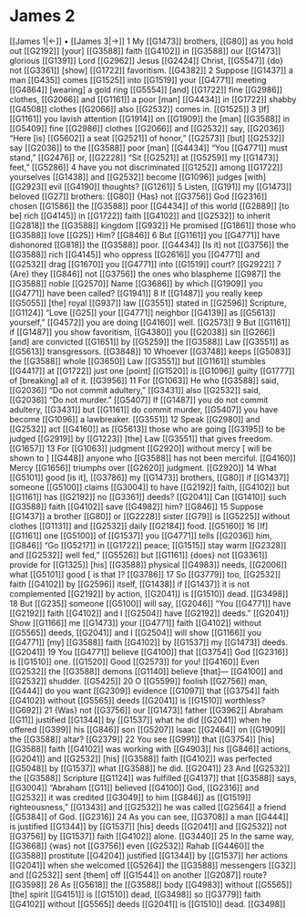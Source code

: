 # James 2
[[James 1|←]] • [[James 3|→]]
1 My [[G1473]] brothers, [[G80]] as you hold out [[G2192]] [your] [[G3588]] faith [[G4102]] in [[G3588]] our [[G1473]] glorious [[G1391]] Lord [[G2962]] Jesus [[G2424]] Christ, [[G5547]] {do} not [[G3361]] [show] [[G1722]] favoritism. [[G4382]] 
2 Suppose [[G1437]] a man [[G435]] comes [[G1525]] into [[G1519]] your [[G4771]] meeting [[G4864]] [wearing] a gold ring [[G5554]] [and] [[G1722]] fine [[G2986]] clothes, [[G2066]] and [[G1161]] a poor [man] [[G4434]] in [[G1722]] shabby [[G4508]] clothes [[G2066]] also [[G2532]] comes in. [[G1525]] 
3 [If] [[G1161]] you lavish attention [[G1914]] on [[G1909]] the [man] [[G3588]] in [[G5409]] fine [[G2986]] clothes [[G2066]] and [[G2532]] say, [[G2036]] “Here [is] [[G5602]] a seat [[G2521]] of honor,” [[G2573]] [but] [[G2532]] say [[G2036]] to the [[G3588]] poor [man] [[G4434]] “You [[G4771]] must stand,” [[G2476]] or, [[G2228]] “Sit [[G2521]] at [[G5259]] my [[G1473]] feet,” [[G5286]] 
4 have you not discriminated [[G1252]] among [[G1722]] yourselves [[G1438]] and [[G2532]] become [[G1096]] judges [with] [[G2923]] evil [[G4190]] thoughts? [[G1261]] 
5 Listen, [[G191]] my [[G1473]] beloved [[G27]] brothers: [[G80]] {Has} not [[G3756]] God [[G2316]] chosen [[G1586]] the [[G3588]] poor [[G4434]] of this world [[G2889]] [to be] rich [[G4145]] in [[G1722]] faith [[G4102]] and [[G2532]] to inherit [[G2818]] the [[G3588]] kingdom [[G932]] He promised [[G1861]] those who [[G3588]] love [[G25]] Him? [[G846]] 
6 But [[G1161]] you [[G4771]] have dishonored [[G818]] the [[G3588]] poor. [[G4434]] [Is it] not [[G3756]] the [[G3588]] rich [[G4145]] who oppress [[G2616]] you [[G4771]] and [[G2532]] drag [[G1670]] you [[G4771]] into [[G1519]] court? [[G2922]] 
7 {Are} they [[G846]] not [[G3756]] the ones who blaspheme [[G987]] the [[G3588]] noble [[G2570]] Name [[G3686]] by which [[G1909]] you [[G4771]] have been called? [[G1941]] 
8 If [[G1487]] you really keep [[G5055]] [the] royal [[G937]] law [[G3551]] stated in [[G2596]] Scripture, [[G1124]] “Love [[G25]] your [[G4771]] neighbor [[G4139]] as [[G5613]] yourself,” [[G4572]] you are doing [[G4160]] well. [[G2573]] 
9 But [[G1161]] if [[G1487]] you show favoritism, [[G4380]] you [[G2038]] sin [[G266]] [and] are convicted [[G1651]] by [[G5259]] the [[G3588]] Law [[G3551]] as [[G5613]] transgressors. [[G3848]] 
10 Whoever [[G3748]] keeps [[G5083]] the [[G3588]] whole [[G3650]] Law [[G3551]] but [[G1161]] stumbles [[G4417]] at [[G1722]] just one [point] [[G1520]] is [[G1096]] guilty [[G1777]] of [breaking] all of it. [[G3956]] 
11 For [[G1063]] He who [[G3588]] said, [[G2036]] “Do not commit adultery,” [[G3431]] also [[G2532]] said, [[G2036]] “Do not murder.” [[G5407]] If [[G1487]] you do not commit adultery, [[G3431]] but [[G1161]] do commit murder, [[G5407]] you have become [[G1096]] a lawbreaker. [[G3551]] 
12 Speak [[G2980]] and [[G2532]] act [[G4160]] as [[G5613]] those who are going [[G3195]] to be judged [[G2919]] by [[G1223]] [the] Law [[G3551]] that gives freedom. [[G1657]] 
13 For [[G1063]] judgment [[G2920]] without mercy [ will be shown to ] [[G448]] anyone who [[G3588]] has not been merciful. [[G4160]] Mercy [[G1656]] triumphs over [[G2620]] judgment. [[G2920]] 
14 What [[G5101]] good [is it], [[G3786]] my [[G1473]] brothers, [[G80]] if [[G1437]] someone [[G5100]] claims [[G3004]] to have [[G2192]] faith, [[G4102]] but [[G1161]] has [[G2192]] no [[G3361]] deeds? [[G2041]] Can [[G1410]] such [[G3588]] faith [[G4102]] save [[G4982]] him? [[G846]] 
15 Suppose [[G1437]] a brother [[G80]] or [[G2228]] sister [[G79]] is [[G5225]] without clothes [[G1131]] and [[G2532]] daily [[G2184]] food. [[G5160]] 
16 [If] [[G1161]] one [[G5100]] of [[G1537]] you [[G4771]] tells [[G2036]] him, [[G846]] “Go [[G5217]] in [[G1722]] peace; [[G1515]] stay warm [[G2328]] and [[G2532]] well fed,” [[G5526]] but [[G1161]] {does} not [[G3361]] provide for [[G1325]] [his] [[G3588]] physical [[G4983]] needs, [[G2006]] what [[G5101]] good [ is that ]? [[G3786]] 
17 So [[G3779]] too, [[G2532]] faith [[G4102]] by [[G2596]] itself, [[G1438]] if [[G1437]] it is not complemented [[G2192]] by action, [[G2041]] is [[G1510]] dead. [[G3498]] 
18 But [[G235]] someone [[G5100]] will say, [[G2046]] “You [[G4771]] have [[G2192]] faith [[G4102]] and I [[G2504]] have [[G2192]] deeds.” [[G2041]] Show [[G1166]] me [[G1473]] your [[G4771]] faith [[G4102]] without [[G5565]] deeds, [[G2041]] and I [[G2504]] will show [[G1166]] you [[G4771]] [my] [[G3588]] faith [[G4102]] by [[G1537]] my [[G1473]] deeds. [[G2041]] 
19 You [[G4771]] believe [[G4100]] that [[G3754]] God [[G2316]] is [[G1510]] one. [[G1520]] Good [[G2573]] for you! [[G4160]] Even [[G2532]] the [[G3588]] demons [[G1140]] believe [that]— [[G4100]] and [[G2532]] shudder. [[G5425]] 
20 O [[G5599]] foolish [[G2756]] man, [[G444]] do you want [[G2309]] evidence [[G1097]] that [[G3754]] faith [[G4102]] without [[G5565]] deeds [[G2041]] is [[G1510]] worthless? [[G692]] 
21 {Was} not [[G3756]] our [[G1473]] father [[G3962]] Abraham [[G11]] justified [[G1344]] by [[G1537]] what he did [[G2041]] when he offered [[G399]] his [[G846]] son [[G5207]] Isaac [[G2464]] on [[G1909]] the [[G3588]] altar? [[G2379]] 
22 You see [[G991]] that [[G3754]] [his] [[G3588]] faith [[G4102]] was working with [[G4903]] his [[G846]] actions, [[G2041]] and [[G2532]] [his] [[G3588]] faith [[G4102]] was perfected [[G5048]] by [[G1537]] what [[G3588]] he did. [[G2041]] 
23 And [[G2532]] the [[G3588]] Scripture [[G1124]] was fulfilled [[G4137]] that [[G3588]] says, [[G3004]] “Abraham [[G11]] believed [[G4100]] God, [[G2316]] and [[G2532]] it was credited [[G3049]] to him [[G846]] as [[G1519]] righteousness,” [[G1343]] and [[G2532]] he was called [[G2564]] a friend [[G5384]] of God. [[G2316]] 
24 As you can see, [[G3708]] a man [[G444]] is justified [[G1344]] by [[G1537]] [his] deeds [[G2041]] and [[G2532]] not [[G3756]] by [[G1537]] faith [[G4102]] alone. [[G3440]] 
25 In the same way, [[G3668]] {was} not [[G3756]] even [[G2532]] Rahab [[G4460]] the [[G3588]] prostitute [[G4204]] justified [[G1344]] by [[G1537]] her actions [[G2041]] when she welcomed [[G5264]] the [[G3588]] messengers [[G32]] and [[G2532]] sent [them] off [[G1544]] on another [[G2087]] route? [[G3598]] 
26 As [[G5618]] the [[G3588]] body [[G4983]] without [[G5565]] [the] spirit [[G4151]] is [[G1510]] dead, [[G3498]] so [[G3779]] faith [[G4102]] without [[G5565]] deeds [[G2041]] is [[G1510]] dead. [[G3498]] 
